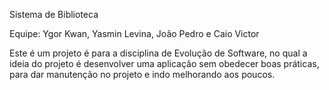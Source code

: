 Sistema de Biblioteca

Equipe: Ygor Kwan, Yasmin Levina, João Pedro e Caio Victor

Este é um projeto é para a disciplina de Evolução de Software,
no qual a ideia do projeto é desenvolver uma aplicação sem obedecer boas práticas,
para dar manutenção no projeto e indo melhorando aos poucos.